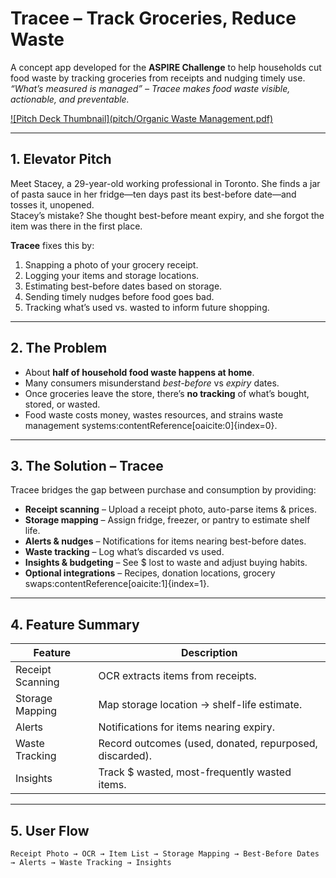 # Tracee – Track Groceries, Reduce Waste

A concept app developed for the **ASPIRE Challenge** to help households cut food waste by tracking groceries from receipts and nudging timely use.  
*“What’s measured is managed” – Tracee makes food waste visible, actionable, and preventable.*

[![Pitch Deck Thumbnail](pitch/Organic Waste Management.pdf)]([https://drive.google.com/your-deck-link-here](https://github.com/jasminejoy01/tracee-food-waste-tracker/blob/main/pitch/Organic%20Waste%20Management.pdf))

---

## 1. Elevator Pitch
Meet Stacey, a 29-year-old working professional in Toronto. She finds a jar of pasta sauce in her fridge—ten days past its best-before date—and tosses it, unopened.  
Stacey’s mistake? She thought best-before meant expiry, and she forgot the item was there in the first place.

**Tracee** fixes this by:
1. Snapping a photo of your grocery receipt.
2. Logging your items and storage locations.
3. Estimating best-before dates based on storage.
4. Sending timely nudges before food goes bad.
5. Tracking what’s used vs. wasted to inform future shopping.

---

## 2. The Problem
- About **half of household food waste happens at home**.
- Many consumers misunderstand *best-before* vs *expiry* dates.
- Once groceries leave the store, there’s **no tracking** of what’s bought, stored, or wasted.
- Food waste costs money, wastes resources, and strains waste management systems:contentReference[oaicite:0]{index=0}.

---

## 3. The Solution – Tracee
Tracee bridges the gap between purchase and consumption by providing:
- **Receipt scanning** – Upload a receipt photo, auto-parse items & prices.
- **Storage mapping** – Assign fridge, freezer, or pantry to estimate shelf life.
- **Alerts & nudges** – Notifications for items nearing best-before dates.
- **Waste tracking** – Log what’s discarded vs used.
- **Insights & budgeting** – See $ lost to waste and adjust buying habits.
- **Optional integrations** – Recipes, donation locations, grocery swaps:contentReference[oaicite:1]{index=1}.

---

## 4. Feature Summary

| Feature         | Description |
|-----------------|-------------|
| Receipt Scanning | OCR extracts items from receipts. |
| Storage Mapping | Map storage location → shelf-life estimate. |
| Alerts          | Notifications for items nearing expiry. |
| Waste Tracking  | Record outcomes (used, donated, repurposed, discarded). |
| Insights        | Track $ wasted, most-frequently wasted items. |

---

## 5. User Flow

```plaintext
Receipt Photo → OCR → Item List → Storage Mapping → Best-Before Dates → Alerts → Waste Tracking → Insights
